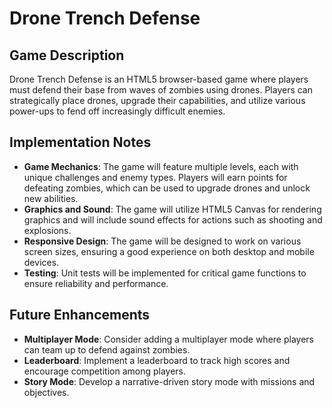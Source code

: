 # Drone Trench Defense

## Game Description
Drone Trench Defense is an HTML5 browser-based game where players must defend their base from waves of zombies using drones. Players can strategically place drones, upgrade their capabilities, and utilize various power-ups to fend off increasingly difficult enemies.

## Implementation Notes

- **Game Mechanics**: The game will feature multiple levels, each with unique challenges and enemy types. Players will earn points for defeating zombies, which can be used to upgrade drones and unlock new abilities.
- **Graphics and Sound**: The game will utilize HTML5 Canvas for rendering graphics and will include sound effects for actions such as shooting and explosions.
- **Responsive Design**: The game will be designed to work on various screen sizes, ensuring a good experience on both desktop and mobile devices.
- **Testing**: Unit tests will be implemented for critical game functions to ensure reliability and performance.

## Future Enhancements
- **Multiplayer Mode**: Consider adding a multiplayer mode where players can team up to defend against zombies.
- **Leaderboard**: Implement a leaderboard to track high scores and encourage competition among players.
- **Story Mode**: Develop a narrative-driven story mode with missions and objectives.